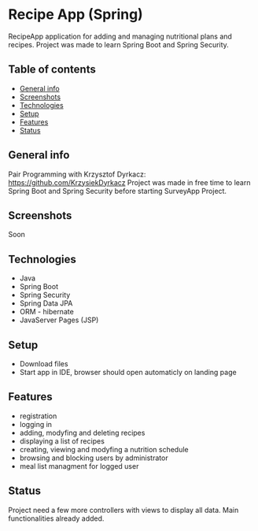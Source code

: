 # Recipe App (Spring)
RecipeApp application for adding and managing nutritional plans and recipes.
Project was made to learn Spring Boot and Spring Security. 

## Table of contents
* [General info](#general-info)
* [Screenshots](#screenshots)
* [Technologies](#technologies)
* [Setup](#setup)
* [Features](#features)
* [Status](#status)

## General info
Pair Programming with Krzysztof Dyrkacz: https://github.com/KrzysiekDyrkacz
Project was made in free time to learn Spring Boot and Spring Security before starting SurveyApp Project. 

## Screenshots
Soon

## Technologies
* Java
* Spring Boot
* Spring Security
* Spring Data JPA
* ORM - hibernate
* JavaServer Pages (JSP)

## Setup
* Download files
* Start app in IDE, browser should open automaticly on landing page

## Features
* registration
* logging in
* adding, modyfing and deleting recipes
* displaying a list of recipes
* creating, viewing and modyfing a nutrition schedule
* browsing and blocking users by administrator
* meal list managment for logged user

## Status
Project need a few more controllers with views to display all data. 
Main functionalities already added. 
